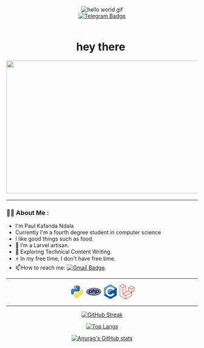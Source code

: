 <div id="header" align="center">
  <img src="https://media.giphy.com/media/Qo2dupDib32rkTY4hX/giphy.gif" alt="hello world gif">
</div>

<div id="badges" align="center">
<!--  telegram badge  -->
  <a href="https://t.me/Paulkafanda">
    <img src="https://img.shields.io/badge/Telegram-red?style=for-the-badge&logo=telegram&logoColor=white" alt="Telegram Badge"/>
  </a>
  
  <br>
<!--  view number  -->
  <img src="https://komarev.com/ghpvc/?username=paulkaf84&style=flat-square&color=blue" alt=""/>
</div>

<!-- gif salut -->
<h1 align="center">
  hey there
  <img src="https://media.giphy.com/media/hvRJCLFzcasrR4ia7z/giphy.gif" width="30px" alt=""/>
</h1>

<!-- gif codeur -->
<div align="center">
  <img src="https://media.giphy.com/media/dWesBcTLavkZuG35MI/giphy.gif" width="600" height="350" alt=""/>
</div>

---

### :man_technologist: About Me : 
  - I'm Paul Kafanda Ndala 
  - Currently I'm a fourth degree student in computer science
  - I like good things such as food.
- :telescope: I’m a Larvel artisan.
- :seedling: Exploring Technical Content Writing.
- :zap: In my free time, I don't have free time.
- :mailbox:How to reach me: [![Gmail Badge](https://img.shields.io/badge/-ail-blue?style=flat&logo=Gmail&logoColor=white)](mailto:paulkafanda@gmail.com).

---

<div align="center">

  <img src="https://github.com/devicons/devicon/blob/master/icons/python/python-original.svg" alt="Python" height="40" width="40"/>
  <img src="https://github.com/devicons/devicon/blob/master/icons/php/php-original.svg" alt="PHP" height="40" width="40"/>
  <img src="https://github.com/devicons/devicon/blob/master/icons/c/c-original.svg" alt="C" height="40" width="40"/>
  <img src="https://github.com/devicons/devicon/blob/master/icons/laravel/laravel-original.svg" alt="C" height="40" width="40"/>
</div>

---

<div align="center">
  <div>

  [![GitHub Streak](http://github-readme-streak-stats.herokuapp.com?user=paulkaf84&theme=highcontrast&hide_border=true)](https://git.io/streak-stats)

  </div>
  <div>
    
  [![Top Langs](https://github-readme-stats.vercel.app/api/top-langs/?username=paulkaf84&layout=compact&theme=vision-friendly-dark)](https://github.com/anuraghazra/github-readme-stats)
  </div>
  <div>
    
  [![Anurag's GitHub stats](https://github-readme-stats.vercel.app/api?username=paulkaf84)](https://github.com/anuraghazra/github-readme-stats)
  </div>

</div>
